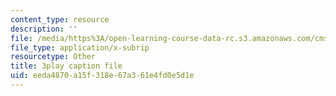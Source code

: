 ```yaml
---
content_type: resource
description: ''
file: /media/https%3A/open-learning-course-data-rc.s3.amazonaws.com/cms-701-current-debates-in-media-spring-2015/eeda4870a15f318e67a361e4fd0e5d1e_oCk2LZwRU0s.srt
file_type: application/x-subrip
resourcetype: Other
title: 3play caption file
uid: eeda4870-a15f-318e-67a3-61e4fd0e5d1e
---
```

